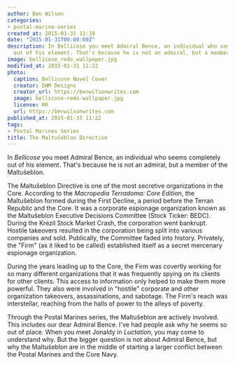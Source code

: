 ```yaml
---
author: Ben Wilson
categories:
- postal-marine-series
created_at: 2015-01-31 11:19
date: "2015-01-31T00:00:00Z"
description: In Bellicose you meet Admiral Bence, an individual who seems completely
  out of his element. That's because he is not an admiral, but a member of the Maltuŝeblon.
image: bellicose_redo_wallpaper.jpg
modified_at: 2015-01-31 11:22
photo:
  caption: Bellicose Novel Cover
  creator: DHM Designs
  creator_url: https://benwilsonwrites.com
  image: bellicose-redo-wallpaper.jpg
  license: RR
  url: https://benwilsonwrites.com
published_at: 2015-01-31 11:22
tags:
- Postal Marines Series
title: The Maltuŝeblon Directive
---
```

<!--Lead Paragraph-->

In *Bellicose* you meet Admiral Bence, an individual who seems completely out of his element. That's because he is not an admiral, but a member of the Maltuŝeblon.

<!--more-->
The Maltuŝeblon Directive is one of the most secretive organizations in the Core. According to the *Macropedia Terradoma: Core Edition*, the Maltuŝeblon formed during the First Decline, a period before the Terran Republic and the Core. It was a corporate espionage organization known as the Maltuŝeblon Executive Decisions Committee (Stock Ticker: BEDC). During the Krezil Stock Market Crash, the corporation went bankrupt. Hostile takeovers resulted in the corporation being split into various companies and sold. Publically, the Committee faded into history. Privately, the "Firm" (as it liked to be called) established itself as a secret mercenary espionage organization.

During the years leading up to the Core, the Firm was covertly working for so many different organizations that it was frequently spying on its clients for other clients. This access to information only helped to make them more powerful. They also were involved in "hostile" corporate and other organization takeovers, assassinations, and sabotage. The Firm's reach was interstellar, reaching from the halls of power to the alleys of poverty.

Through the Postal Marines series, the Maltuŝeblon are actively involved. This includes our dear Admiral Bence. I've had people ask why he seems so out of place. When you meet Jonaldy in *Luctation*, you may come to understand why. But the bigger question is not about Admiral Bence, but why the Maltuŝeblon are in the middle of starting a larger conflict between the Postal Marines and the Core Navy.
